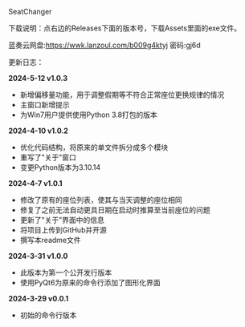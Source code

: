 SeatChanger

下载说明：点右边的Releases下面的版本号，下载Assets里面的exe文件。

蓝奏云网盘:https://wwk.lanzoul.com/b009g4ktyj
密码:gj6d

更新日志：

**2024-5-12 v1.0.3**
* 新增偏移量功能，用于调整假期等不符合正常座位更换规律的情况
* 主窗口新增提示
* 为Win7用户提供使用Python 3.8打包的版本

**2024-4-10 v1.0.2**
* 优化代码结构，将原来的单文件拆分成多个模块
* 重写了"关于"窗口
* 变更Python版本为3.10.14

**2024-4-7 v1.0.1**
* 修改了原有的座位列表，使其与当天调整的座位相同
* 修复了之前无法自动更具日期在启动时推算至当前座位的问题
* 更新了"关于"界面中的信息
* 将项目上传到GitHub并开源
* 撰写本readme文件

**2024-3-31 v1.0.0**
* 此版本为第一个公开发行版本
* 使用PyQt6为原来的命令行添加了图形化界面

**2024-3-29 v0.0.1**
* 初始的命令行版本